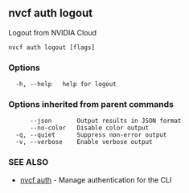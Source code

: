 ## nvcf auth logout

Logout from NVIDIA Cloud

```
nvcf auth logout [flags]
```

### Options

```
  -h, --help   help for logout
```

### Options inherited from parent commands

```
      --json       Output results in JSON format
      --no-color   Disable color output
  -q, --quiet      Suppress non-error output
  -v, --verbose    Enable verbose output
```

### SEE ALSO

* [nvcf auth](nvcf_auth.md)	 - Manage authentication for the CLI

